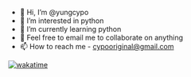 - 👋 Hi, I’m @yungcypo
- 👀 I’m interested in python
- 🌱 I’m currently learning python
- 💞️ Feel free to email me to collaborate on anything
- 📫 How to reach me - cypooriginal@gmail.com

[![wakatime](https://wakatime.com/badge/user/4c514061-8f41-4da2-97ea-f2b4906774a3.svg)](https://wakatime.com/@4c514061-8f41-4da2-97ea-f2b4906774a3)

<!---
cypo808/cypo808 is a ✨ special ✨ repository because its `README.md` (this file) appears on your GitHub profile.
You can click the Preview link to take a look at your changes.
--->
